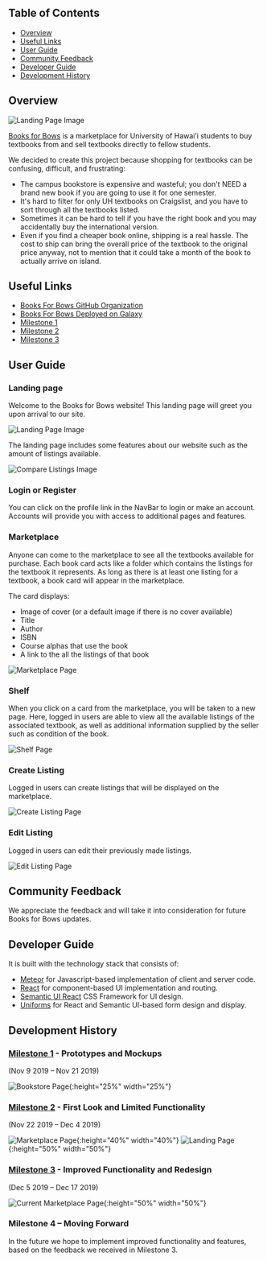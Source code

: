 ## Table of Contents

* [Overview](#overview)
* [Useful Links](#useful-links)
* [User Guide](#user-guide)
* [Community Feedback](#community-feedback)
* [Developer Guide](#developer-guide)
* [Development History](#development-history)

## Overview

![Landing Page Image](assets/images/Landing_Favicon.png "Landing Page")

[Books for Bows](https://github.com/books-for-bows) is a marketplace for University of Hawai’i students to buy textbooks from and sell textbooks directly to fellow students. 

We decided to create this project because shopping for textbooks can be confusing, difficult, and frustrating:
* The campus bookstore is expensive and wasteful; you don't NEED a brand new book if you are going to use it for one semester. 
* It's hard to filter for only UH textbooks on Craigslist, and you have to sort through all the textbooks listed.
* Sometimes it can be hard to tell if you have the right book and you may accidentally buy the international version. 
* Even if you find a cheaper book online, shipping is a real hassle. The cost to ship can bring the overall price of the textbook to the original price anyway, not to mention that it could take a month of the book to actually arrive on island. 

## Useful Links

* [Books For Bows GitHub Organization](https://github.com/books-for-bows)
* [Books For Bows Deployed on Galaxy](http://books-for-bows.meteorapp.com/#/)
* [Milestone 1](https://github.com/books-for-bows/books-for-bows/projects/2)
* [Milestone 2](https://github.com/books-for-bows/books-for-bows/projects/3)
* [Milestone 3](https://github.com/books-for-bows/books-for-bows/projects/4)

## User Guide

### Landing page

Welcome to the Books for Bows website! This landing page will greet you upon arrival to our site.

![Landing Page Image](assets/images/Landing.png "Landing Page")

The landing page includes some features about our website such as the amount of listings available. 

![Compare Listings Image](assets/images/Landing_CompareListing.png "Compare Listings")

### Login or Register

You can click on the profile link in the NavBar to login or make an account. Accounts will provide you with access to additional pages and features. 

### Marketplace

Anyone can come to the marketplace to see all the textbooks available for purchase. Each book card acts like a folder which contains the listings for the textbook it represents. As long as there is at least one listing for a textbook, a book card will appear in the marketplace. 

The card displays:
* Image of cover (or a default image if there is no cover available)
* Title
* Author
* ISBN
* Course alphas that use the book
* A link to the all the listings of that book 

![Marketplace Page](assets/images/Marketplace.png "Marketplace Page")

### Shelf

When you click on a card from the marketplace, you will be taken to a new page. Here, logged in users are able to view all the available listings of the associated textbook, as well as additional information supplied by the seller such as condition of the book. 

![Shelf Page](assets/images/ShelfPage.png "Shelf Page")

### Create Listing

Logged in users can create listings that will be displayed on the marketplace.

![Create Listing Page](assets/images/AddListing.png "Create Listing Page")

### Edit Listing

Logged in users can edit their previously made listings. 

![Edit Listing Page](assets/images/EditListing.png "Edit Listing Page")


## Community Feedback 
We appreciate the feedback and will take it into consideration for future Books for Bows updates. 


## Developer Guide 

It is built with the technology stack that consists of:

* [Meteor](https://www.meteor.com/) for Javascript-based implementation of client and server code.
* [React](https://reactjs.org/) for component-based UI implementation and routing.
* [Semantic UI React](https://react.semantic-ui.com/) CSS Framework for UI design.
* [Uniforms](https://uniforms.tools/) for React and Semantic UI-based form design and display.


## Development History 
### [Milestone 1](https://github.com/books-for-bows/books-for-bows/projects/2) - Prototypes and Mockups 
(Nov 9 2019 – Nov 21 2019) 

![Bookstore Page](assets/images/prototypes/Bookstore.png "Bookstore Page"){:height="25%" width="25%"}

### [Milestone 2](https://github.com/books-for-bows/books-for-bows/projects/3) - First Look and Limited Functionality
(Nov 22 2019 – Dec 4 2019) 

![Marketplace Page](assets/images/mockups/marketplace-mockup.png "Marketplace Page"){:height="40%" width="40%"}
![Landing Page](assets/images/mockups/landing.png "Landing Page"){:height="50%" width="50%"}

### [Milestone 3](https://github.com/books-for-bows/books-for-bows/projects/4) - Improved Functionality and Redesign
(Dec 5 2019 – Dec 17 2019) 

![Current Marketplace Page](assets/images/Marketplace.png "Current Page"){:height="50%" width="50%"}

### Milestone 4 – Moving Forward 
In the future we hope to implement improved functionality and features, based on the feedback we received in Milestone 3. 

